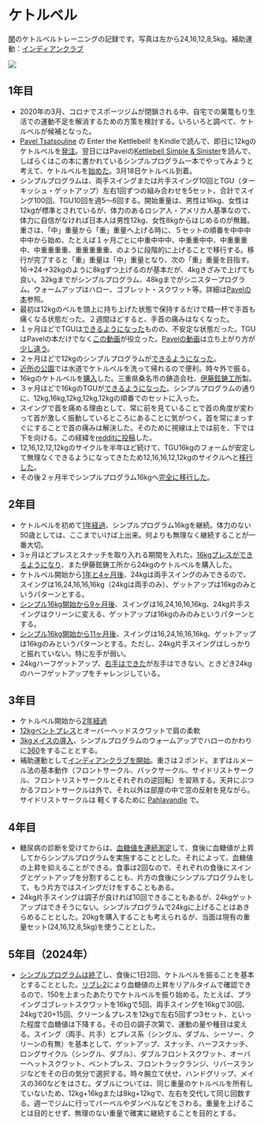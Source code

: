 # ケトルベル
[関](https://github.com/sekika)のケトルベルトレーニングの記録です。写真は左から24,16,12,8,5kg。補助運動：[インディアンクラブ](indian.md)

<img src="https://pbs.twimg.com/profile_banners/3842711/1643460988/600x200">

## 1年目
- 2020年の3月、コロナでスポーツジムが閉鎖される中、自宅での巣篭もり生活での運動不足を解消するための方策を検討する。いろいろと調べて、ケトルベルが候補となった。
- [Pavel Tsatsouline](https://en.wikipedia.org/wiki/Pavel_Tsatsouline) の Enter the Kettlebell! をKindleで読んで、即日に12kgのケトルベルを[発注](https://twitter.com/seki/status/1352957472625975297)。翌日にはPavelの[Kettlebell Simple & Sinister](https://www.amazon.co.jp/gp/product/B07ZQKWMKR)を読んで、しばらくはこの本に書かれているシンプルプログラム一本でやってみようと考えて、ケトルベルを[始めた](https://twitter.com/seki/status/1243158979431153664)。3月18日ケトルベル到着。
- シンプルプログラムは、両手スイングまたは片手スイング10回とTGU（ターキッシュ・ゲットアップ）左右1回ずつの組み合わせを5セット、合計でスイング100回、TGU10回を週5〜6回する。開始重量は、男性は16kg、女性は12kgが標準とされているが、体力のあるロシア人・アメリカ人基準なので、体力に自信がなければ日本人は男性12kg、女性8kgからはじめるのが無難。重さは、「中」重量から「重」重量へ上げる時に、５セットの順番を中中中中中から始め、たとえば１ヶ月ごとに中重中中中、中重重中中、中重重重中、中重重重重、重重重重重、のように段階的に上げることで移行する。移行が完了すると「重」重量は「中」重量となり、次の「重」重量を目指す。16→24→32kgのように8kgずつ上げるのが基本だが、4kgきざみで上げても良い。32kgまでがシンプルプログラム、48kgまでがシニスタープログラム。ウォームアップはハロー、ゴブレット・スクワット等。詳細は[Pavelの本](https://www.amazon.co.jp/gp/product/B07ZQKWMKR)参照。
- 最初は12kgのベルを頭上に持ち上げた状態で保持するだけで精一杯で手首も痛くなる状態だった。２週間ほどすると、手首の痛みはなくなった。
- １ヶ月ほどでTGUは[できるようになった](https://twitter.com/seki/status/1253634681028767745)ものの、不安定な状態だった。TGUはPavelの本だけでなく[この動画](https://youtu.be/NpRbsl6A7ys)が役立った。[Pavelの動画](https://www.youtube.com/watch?v=cKx8xE8jJZs)は立ち上がり方が[少し違う](https://twitter.com/seki/status/1254028848791826437)。
- ２ヶ月ほどで12kgのシンプルプログラムが[できるようになった](https://twitter.com/seki/status/1259775785809764354)。
- [近所の公園](https://twitter.com/seki/status/1266666080744820742)では水道でケトルベルを洗って帰れるので便利。時々外で振る。
- 16kgのケトルベルを[購入](https://twitter.com/seki/status/1265545766849916929)した。三重県桑名市の鋳造会社、[伊藤鉉鋳工所](https://twitter.com/hskettlebell)製。
- ３ヶ月ほどで16kgのTGUが[できるようになった](https://twitter.com/seki/status/1275362620313198592)。シンプルプログラムの通りに、12kg,16kg,12kg,12kg,12kgの順番でのセットに入った。
- スイングで首を痛める理由として、常に前を見ていることで首の角度が変わって首が激しく振動しているところにあることに気がつく。首を常にまっすぐにすることで首の痛みは解決した。そのために視線は上では前を、下では下を向ける。この経緯を[redditに投稿](https://www.reddit.com/r/kettlebell/comments/ifp2a8/keep_your_neck_straight_in_swing/)した。
- 12,16,12,12,12kgのサイクルを半年ほど続けて、TGU16kgのフォームが安定して無理なくできるようになってきたため12,16,16,12,12kgのサイクルへと[移行した](https://twitter.com/seki/status/1338460387847487488)。
- その後２ヶ月半でシンプルプログラム16kgへ[完全に移行した](https://twitter.com/seki/status/1366350945542578177)。

## 2年目
- ケトルベルを初めて[1年経過](https://twitter.com/seki/status/1372546398177009664)、シンプルプログラム16kgを継続。体力のない50歳としては、ここまでいけば上出来。何よりも無理なく継続することが一番大切。
- 3ヶ月ほどプレスとスナッチを取り入れる期間を入れた。[16kgプレスができるようになり](https://twitter.com/seki/status/1388058377444499456)、また伊藤鉉鋳工所から24kgのケトルベルを購入した。
- ケトルベル開始から[1年と4ヶ月後](https://twitter.com/seki/status/1412040664452239362)、24kgは両手スイングのみできるので、スイングは16,24,16,16,16kg（24kgは両手のみ）、ゲットアップは16kgのみというパターンとする。
- [シンプル16kg開始から9ヶ月後](https://twitter.com/seki/status/1470332165485641730)、スイングは16,24,16,16,16kg、24kg片手スイングはクリーンに変える、ゲットアップは16kgのみのみというパターンとする。
- [シンプル16kg開始から11ヶ月後](https://twitter.com/seki/status/1485550532731506689)、スイングは16,24,16,16,16kg、ゲットアップは16kgのみというパターンとする。ただし、24kg片手スイングはしっかりと振れていない。特に左手が弱い。
- 24kgハーフゲットアップ、[右手はできた](https://twitter.com/seki/status/1504449051218960394)が左手はできない。ときどき24kgのハーフゲットアップをチャレンジしている。

## 3年目
- ケトルベル開始から[2年経過](https://twitter.com/seki/status/1504765385232764935)
- [12kgベントプレス](https://twitter.com/seki/status/1504999931483852802)とオーバーヘッドスクワットで肩の柔軟
- [3kgメイスの導入](https://twitter.com/seki/status/1546441520949374976)、シンプルプログラムのウォームアップでハローのかわりに[360](https://youtu.be/5UYSyKXGmk0)をすることとする。
- 補助運動として[インディアンクラブを開始](https://twitter.com/seki/status/1551128186045734914)。重さは２ポンド。まずはルメール法の基本動作（フロントサークル、バックサークル、サイドリストサークル、フロントリストサークルとそれぞれの逆回転）を習熟する。天井にぶつかるフロントサークルは外で、それ以外は部屋の中で窓の反射を見ながら。サイドリストサークルは 軽くするために [Pahlavandle](https://twitter.com/seki/status/1556548556198400000) で。

## 4年目
- 糖尿病の診断を受けてからは、[血糖値を連続測定](https://sekika.github.io/2023/01/03/Libre/)して、食後に血糖値が上昇してからシンプルプログラムを実施することとした。それによって、血糖値の上昇を抑えることができる。食事は2回なので、それぞれの食後にスイングとゲットアップを分割することも、片方の食後にシンプルプログラムをして、もう片方ではスイングだけをすることもある。
- 24kg片手スイングは調子が良ければ10回できることもあるが、24kgゲットアップはできそうにない。シンプルプログラムで24kgに上げることはあきらめることとした。20kgを購入することも考えられるが、当面は現有の重量セット(24,16,12,8,5kg)を使うこととした。

## 5年目（2024年）
- [シンプルプログラムは終了](https://twitter.com/seki/status/1761674208978084090)し、食後に1日2回、ケトルベルを振ることを基本とすることとした。[リブレ2](https://sekika.github.io/2023/01/03/Libre/)により血糖値の上昇をリアルタイムで確認できるので、150を上まったあたりでケトルベルを振り始める。たとえば、プライングゴブレットスクワットを16kgで5回、両手スイングを16kgで30回、24kgで20+15回、クリーン＆プレスを12kgで左右5回ずつ3セット、といった程度で血糖値は下降する。その日の調子次第で、運動の量や種目は変える。スイング（両手、片手）とプレス系（シングル、ダブル、シーソー、クリーンの有無）を基本として、ゲットアップ、スナッチ、ハーフスナッチ、ロングサイクル（シングル、ダブル）、ダブルフロントスクワット、オーバーヘットスクワット、ベントプレス、フロントラックランジ、リバースランジなどをその日の気分で選択する。時々腕立て伏せ、ハンドグリップ、メイスの360などをはさむ。ダブルについては、同じ重量のケトルベルを所有していないため、12kg+16kgまたは8kg+12kgで、左右を交代して同じ回数する。週一でジムに行ってバーベルやダンベルなどをさわる。重量を上げることは目的とせず、無理のない重量で確実に継続することを目的とする。

